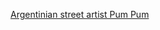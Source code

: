 ---
layout: post
wordpress_id: 1008
wordpress_url: http://noesbueno.com/archives/1008
date: '2011-02-11 19:00:08 -0600'
date_gmt: '2011-02-12 00:00:08 -0600'
body: |
  <p><a href="http://www.lostateminor.com/2011/02/11/argentinian-street-artist-pum-pum/">Argentinian street artist Pum Pum</a></p>
---